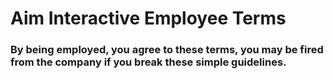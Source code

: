 # Aim Interactive Employee Terms
### By being employed, you agree to these terms, you may be fired from the company if you break these simple guidelines.
